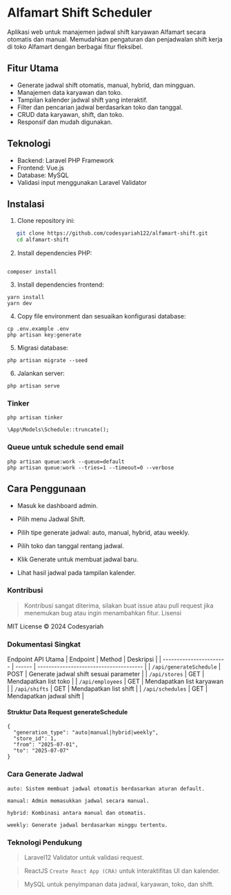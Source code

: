 # Alfamart Shift Scheduler

Aplikasi web untuk manajemen jadwal shift karyawan Alfamart secara otomatis dan manual. Memudahkan pengaturan dan penjadwalan shift kerja di toko Alfamart dengan berbagai fitur fleksibel.

## Fitur Utama

- Generate jadwal shift otomatis, manual, hybrid, dan mingguan.
- Manajemen data karyawan dan toko.
- Tampilan kalender jadwal shift yang interaktif.
- Filter dan pencarian jadwal berdasarkan toko dan tanggal.
- CRUD data karyawan, shift, dan toko.
- Responsif dan mudah digunakan.

## Teknologi

- Backend: Laravel PHP Framework
- Frontend: Vue.js
- Database: MySQL
- Validasi input menggunakan Laravel Validator

## Instalasi

1. Clone repository ini:

```bash
   git clone https://github.com/codesyariah122/alfamart-shift.git
   cd alfamart-shift
```

2. Install dependencies PHP:  
```  

composer install
``` 

3. Install dependencies frontend:  
```
yarn install
yarn dev
```  

4. Copy file environment dan sesuaikan konfigurasi database:  
```
cp .env.example .env
php artisan key:generate
```  

5. Migrasi database:  
```
php artisan migrate --seed
```  

6. Jalankan server:  
```
php artisan serve
```  
### Tinker 
```
php artisan tinker

\App\Models\Schedule::truncate();

```  

### Queue untuk schedule send email

```
php artisan queue:work --queue=default
php artisan queue:work --tries=1 --timeout=0 --verbose
```  

## Cara Penggunaan

- Masuk ke dashboard admin.

- Pilih menu Jadwal Shift.

- Pilih tipe generate jadwal: auto, manual, hybrid, atau weekly.

- Pilih toko dan tanggal rentang jadwal.

- Klik Generate untuk membuat jadwal baru.

- Lihat hasil jadwal pada tampilan kalender.

### Kontribusi

> Kontribusi sangat diterima, silakan buat issue atau pull request jika menemukan bug atau ingin menambahkan fitur. Lisensi

MIT License © 2024 Codesyariah  

### Dokumentasi Singkat
Endpoint API Utama
| Endpoint                | Method | Deskripsi                              |
| ----------------------- | ------ | -------------------------------------- |
| `/api/generateSchedule` | POST   | Generate jadwal shift sesuai parameter |
| `/api/stores`           | GET    | Mendapatkan list toko                  |
| `/api/employees`        | GET    | Mendapatkan list karyawan              |
| `/api/shifts`           | GET    | Mendapatkan list shift                 |
| `/api/schedules`        | GET    | Mendapatkan jadwal shift               |

#### Struktur Data Request generateSchedule  
```
{
  "generation_type": "auto|manual|hybrid|weekly",
  "store_id": 1,
  "from": "2025-07-01",
  "to": "2025-07-07"
}
```  

### Cara Generate Jadwal

    auto: Sistem membuat jadwal otomatis berdasarkan aturan default.

    manual: Admin memasukkan jadwal secara manual.

    hybrid: Kombinasi antara manual dan otomatis.

    weekly: Generate jadwal berdasarkan minggu tertentu.

### Teknologi Pendukung

>Laravel12 Validator untuk validasi request.

>ReactJS ```Create React App (CRA)``` untuk interaktifitas UI dan kalender.

>MySQL untuk penyimpanan data jadwal, karyawan, toko, dan shift.
